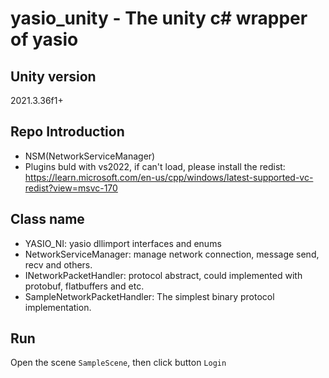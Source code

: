 # yasio_unity - The unity c# wrapper of yasio

## Unity version

2021.3.36f1+

## Repo Introduction
- NSM(NetworkServiceManager)
- Plugins buld with vs2022, if can't load, please install the redist: https://learn.microsoft.com/en-us/cpp/windows/latest-supported-vc-redist?view=msvc-170

## Class name
- YASIO_NI: yasio dllimport interfaces and enums
- NetworkServiceManager: manage network connection, message send, recv and others.
- INetworkPacketHandler: protocol abstract, could implemented with protobuf, flatbuffers and etc.
- SampleNetworkPacketHandler: The simplest binary protocol implementation.

## Run
Open the scene `SampleScene`, then click button `Login`
